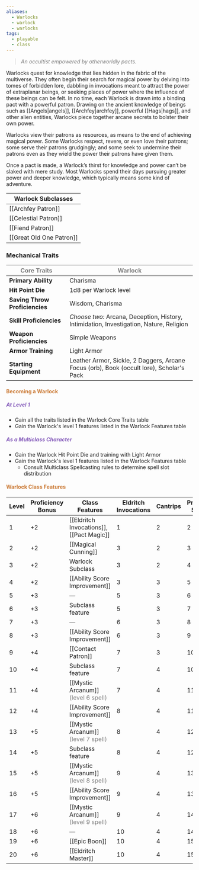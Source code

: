 ```yaml
---
aliases:
  - Warlocks
  - warlock
  - warlocks
tags:
  - playable
  - class
---
```

> *<span style="color:rgb(125, 125, 125)">An occultist empowered by otherworldly pacts.</span>*

Warlocks quest for knowledge that lies hidden in the fabric of the multiverse. They often begin their search for magical power by delving into tomes of forbidden lore, dabbling in invocations meant to attract the power of extraplanar beings, or seeking places of power where the influence of these beings can be felt. In no time, each Warlock is drawn into a binding pact with a powerful patron. Drawing on the ancient knowledge of beings such as [[Angels|angels]], [[Archfey|archfey]], powerful [[Hags|hags]], and other alien entities, Warlocks piece together arcane secrets to bolster their own power. 

Warlocks view their patrons as resources, as means to the end of achieving magical power. Some Warlocks respect, revere, or even love their patrons; some serve their patrons grudgingly; and some seek to undermine their patrons even as they wield the power their patrons have given them. 

Once a pact is made, a Warlock’s thirst for knowledge and power can’t be slaked with mere study. Most Warlocks spend their days pursuing greater power and deeper knowledge, which typically means some kind of adventure.


| Warlock Subclasses       |
| ------------------------ |
| [[Archfey Patron]]       |
| [[Celestial Patron]]     |
| [[Fiend Patron]]         |
| [[Great Old One Patron]] |
### Mechanical Traits

| <span style="color:rgb(125, 125, 125)">Core Traits</span> | <span style="color:rgb(125, 125, 125)">Warlock</span>                                    |
| --------------------------------------------------------- | ---------------------------------------------------------------------------------------- |
| **Primary Ability**                                       | Charisma                                                                                 |
| **Hit Point Die**                                         | 1d8 per Warlock level                                                                    |
| **Saving Throw Proficiencies**                            | Wisdom, Charisma                                                                         |
| **Skill Proficiencies**                                   | *Choose two:* Arcana, Deception, History, Intimidation, Investigation, Nature, Religion  |
| **Weapon Proficiencies**                                  | Simple Weapons                                                                           |
| **Armor Training**                                        | Light Armor                                                                              |
| **Starting Equipment**                                    | Leather Armor, Sickle, 2 Daggers, Arcane Focus (orb), Book (occult lore), Scholar's Pack |
#### <span style="color:rgb(203, 123, 55)">Becoming a Warlock</span>
##### <span style="color:rgb(134, 93, 187)">At Level 1</span>
- Gain all the traits listed in the Warlock Core Traits table
- Gain the Warlock's level 1 features listed in the Warlock Features table
##### <span style="color:rgb(134, 93, 187)">As a Multiclass Character</span> 
- Gain the Warlock Hit Point Die and training with Light Armor
- Gain the Warlock's level 1 features listed in the Warlock Features table
	- Consult Multiclass Spellcasting rules to determine spell slot distribution
#### <span style="color:rgb(203, 123, 55)">Warlock Class Features</span>

| Level | Proficiency Bonus | Class Features                                                                   | Eldritch Invocations | Cantrips | Prepared Spells | Spell Slots | Slot Level |
| ----- | ----------------- | -------------------------------------------------------------------------------- | -------------------- | -------- | --------------- | ----------- | ---------- |
| 1     | +2                | [[Eldritch Invocations]], [[Pact Magic]]                                         | 1                    | 2        | 2               | 1           | 1          |
| 2     | +2                | [[Magical Cunning]]                                                              | 3                    | 2        | 3               | 2           | 1          |
| 3     | +2                | Warlock Subclass                                                                 | 3                    | 2        | 4               | 2           | 2          |
| 4     | +2                | [[Ability Score Improvement]]                                                    | 3                    | 3        | 5               | 2           | 2          |
| 5     | +3                | <span style="color:rgb(125, 125, 125)">—</span>                                  | 5                    | 3        | 6               | 2           | 3          |
| 6     | +3                | Subclass feature                                                                 | 5                    | 3        | 7               | 2           | 3          |
| 7     | +3                | <span style="color:rgb(125, 125, 125)">—</span>                                  | 6                    | 3        | 8               | 2           | 4          |
| 8     | +3                | [[Ability Score Improvement]]                                                    | 6                    | 3        | 9               | 2           | 4          |
| 9     | +4                | [[Contact Patron]]                                                               | 7                    | 3        | 10              | 2           | 5          |
| 10    | +4                | Subclass feature                                                                 | 7                    | 4        | 10              | 2           | 5          |
| 11    | +4                | [[Mystic Arcanum]] <span style="color:rgb(125, 125, 125)">(level 6 spell)</span> | 7                    | 4        | 11              | 3           | 5          |
| 12    | +4                | [[Ability Score Improvement]]                                                    | 8                    | 4        | 11              | 3           | 5          |
| 13    | +5                | [[Mystic Arcanum]] <span style="color:rgb(125, 125, 125)">(level 7 spell)</span> | 8                    | 4        | 12              | 3           | 5          |
| 14    | +5                | Subclass feature                                                                 | 8                    | 4        | 12              | 3           | 5          |
| 15    | +5                | [[Mystic Arcanum]] <span style="color:rgb(125, 125, 125)">(level 8 spell)</span> | 9                    | 4        | 13              | 3           | 5          |
| 16    | +5                | [[Ability Score Improvement]]                                                    | 9                    | 4        | 13              | 3           | 5          |
| 17    | +6                | [[Mystic Arcanum]] <span style="color:rgb(125, 125, 125)">(level 9 spell)</span> | 9                    | 4        | 14              | 4           | 5          |
| 18    | +6                | <span style="color:rgb(125, 125, 125)">—</span>                                  | 10                   | 4        | 14              | 4           | 5          |
| 19    | +6                | [[Epic Boon]]                                                                    | 10                   | 4        | 15              | 4           | 5          |
| 20    | +6                | [[Eldritch Master]]                                                              | 10                   | 4        | 15              | 4           | 5          |
